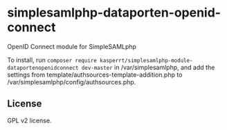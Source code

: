 # simplesamlphp-dataporten-openid-connect
OpenID Connect module for SimpleSAMLphp

To install, run ```composer require kasperrt/simplesamlphp-module-dataportenopenidconnect dev-master```  in /var/simplesamlphp, and add the settings from template/authsources-template-addition.php to /var/simplesamlphp/config/authsources.php.



## License

GPL v2 license.
